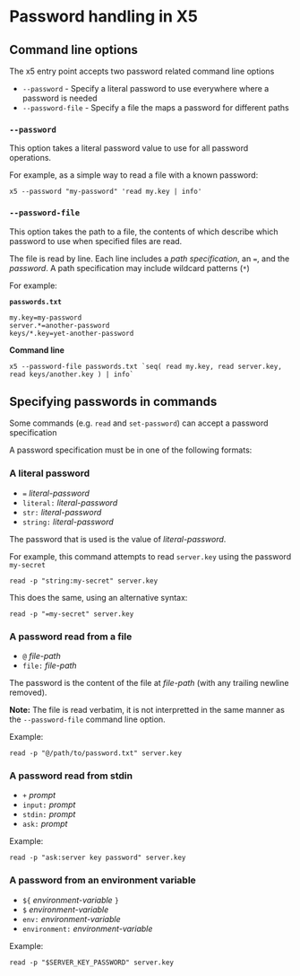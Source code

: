 # Password handling in X5

## Command line options

The x5 entry point accepts two password related command line options

- `--password` - Specify a literal password to use everywhere where a password is needed
- `--password-file` - Specify a file the maps a password for different paths

### `--password`

This option takes a literal password value to use for all password operations.

For example, as a simple way to read a file with a known password:
```
x5 --password "my-password" 'read my.key | info'
```

### `--password-file`

This option takes the path to a file, the contents of which describe which password to use when specified files are read.

The file is read by line.
Each line includes a _path specification_, an `=`, and the _password_.
A path specification may include wildcard patterns (`*`)

For example:

**`passwords.txt`**
```
my.key=my-password
server.*=another-password
keys/*.key=yet-another-password
```

**Command line**
```
x5 --password-file passwords.txt `seq( read my.key, read server.key, read keys/another.key ) | info`
```

## Specifying passwords in commands

Some commands (e.g. `read` and `set-password`) can accept a password specification

A password specification must be in one of the following formats:

### A literal password
- `=` _literal-password_
- `literal:` _literal-password_
- `str:` _literal-password_
- `string:` _literal-password_

The password that is used is the value of _literal-password_.

For example, this command attempts to read `server.key` using the password `my-secret`

```
read -p "string:my-secret" server.key
```

This does the same, using an alternative syntax:

```
read -p "=my-secret" server.key
```
 

### A password read from a file

- `@` _file-path_
- `file:` _file-path_

The password is the content of the file at _file-path_ (with any trailing newline removed).

**Note:** The file is read verbatim, it is not interpretted in the same manner as the `--password-file` command line option. 

Example:

```
read -p "@/path/to/password.txt" server.key
```

### A password read from stdin

- `+` _prompt_
- `input:` _prompt_
- `stdin:` _prompt_
- `ask:` _prompt_

Example:

```
read -p "ask:server key password" server.key
```

### A password from an environment variable

- `${` _environment-variable_ `}`
- `$` _environment-variable_ 
- `env:` _environment-variable_
- `environment:` _environment-variable_

Example:

```
read -p "$SERVER_KEY_PASSWORD" server.key
```

